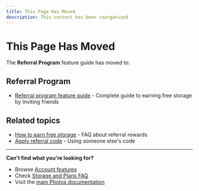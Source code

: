 ```yaml
---
title: This Page Has Moved
description: This content has been reorganized
---
```


# This Page Has Moved

The **Referral Program** feature guide has moved to:

## Referral Program
- [Referral program feature guide](/photos/features/account/referral-program/) - Complete guide to earning free storage by inviting friends

## Related topics
- [How to earn free storage](/photos/faq/storage-and-plans#referral-storage) - FAQ about referral rewards
- [Apply referral code](/photos/faq/storage-and-plans#apply-referral-code) - Using someone else's code

---

**Can't find what you're looking for?**
- Browse [Account features](/photos/features/account/family-plans)
- Check [Storage and Plans FAQ](/photos/faq/storage-and-plans)
- Visit the [main Photos documentation](/photos/)
